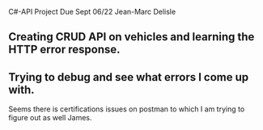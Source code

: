﻿C#-API Project 
Due Sept 06/22
Jean-Marc Delisle

Creating CRUD API on vehicles and learning the HTTP error response. 
------
Trying to debug and see what errors I come up with.
---
Seems there is certifications issues on postman to which I am trying to figure out as well James.
